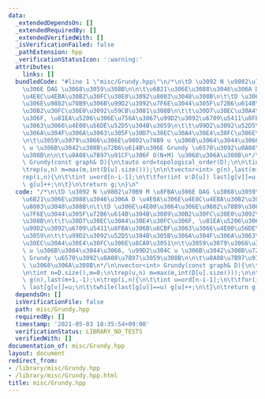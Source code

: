 ```yaml
---
data:
  _extendedDependsOn: []
  _extendedRequiredBy: []
  _extendedVerifiedWith: []
  _isVerificationFailed: false
  _pathExtension: hpp
  _verificationStatusIcon: ':warning:'
  attributes:
    links: []
  bundledCode: "#line 1 \"misc/Grundy.hpp\"\n/*\n\tD \u3092 N \u9802\u70B9 M \u8FBA\
    \u306E DAG \u3068\u3059\u308B\n\n\t\u6B21\u306E\u3088\u3046\u306A D \u4E0A\u306E\
    \u4E8C\u4EBA\u30B2\u30FC\u30E0\u3092\u8003\u3048\u308B\n\t\tD \u306E\u4E00\u3064\
    \u306E\u9802\u70B9\u306B\u99D2\u3092\u7F6E\u3044\u305F\u72B6\u614B\u304B\u3089\
    \u30B2\u30FC\u30E0\u3092\u59CB\u3081\u308B\n\t\t\u30D7\u30EC\u30A4\u30E4\u30FC\
    \u306F, \u81EA\u5206\u306E\u756A\u3067\u99D2\u3092\u6709\u5411\u8FBA\u306B\u6CBF\
    \u3063\u3066\u4E00\u56DE\u52D5\u304B\u3059\n\t\t\u99D2\u3092\u52D5\u304B\u305B\
    \u306A\u304F\u306A\u3063\u305F\u30D7\u30EC\u30A4\u30E4\u30FC\u306E\u8CA0\u3051\
    \n\t\u3059\u3079\u3066\u306E\u9802\u70B9 u \u306B\u3064\u3044\u3066, \u99D2\u304C\
    \ u \u306B\u3042\u308B\u72B6\u614B\u306E Grundy \u6570\u3092\u8A08\u7B97\u3059\
    \u308B\n\n\t\u8A08\u7B97\u91CF\u306F O(N+M) \u3068\u306A\u308B\n*/\n\nvector<int>\
    \ Grundy(const graph& D){\n\tauto ord=topological_order(D);\n\n\tint n=D.size(),m=0;\n\
    \trep(u,n) m=max(m,int(D[u].size()));\n\n\tvector<int> g(n),last(m+1,-1);\n\t\
    rep(i,n){\n\t\tint u=ord[n-i-1];\n\t\tfor(int v:D[u]) last[g[v]]=u;\n\t\twhile(last[g[u]]==u)\
    \ g[u]++;\n\t}\n\treturn g;\n}\n"
  code: "/*\n\tD \u3092 N \u9802\u70B9 M \u8FBA\u306E DAG \u3068\u3059\u308B\n\n\t\
    \u6B21\u306E\u3088\u3046\u306A D \u4E0A\u306E\u4E8C\u4EBA\u30B2\u30FC\u30E0\u3092\
    \u8003\u3048\u308B\n\t\tD \u306E\u4E00\u3064\u306E\u9802\u70B9\u306B\u99D2\u3092\
    \u7F6E\u3044\u305F\u72B6\u614B\u304B\u3089\u30B2\u30FC\u30E0\u3092\u59CB\u3081\
    \u308B\n\t\t\u30D7\u30EC\u30A4\u30E4\u30FC\u306F, \u81EA\u5206\u306E\u756A\u3067\
    \u99D2\u3092\u6709\u5411\u8FBA\u306B\u6CBF\u3063\u3066\u4E00\u56DE\u52D5\u304B\
    \u3059\n\t\t\u99D2\u3092\u52D5\u304B\u305B\u306A\u304F\u306A\u3063\u305F\u30D7\
    \u30EC\u30A4\u30E4\u30FC\u306E\u8CA0\u3051\n\t\u3059\u3079\u3066\u306E\u9802\u70B9\
    \ u \u306B\u3064\u3044\u3066, \u99D2\u304C u \u306B\u3042\u308B\u72B6\u614B\u306E\
    \ Grundy \u6570\u3092\u8A08\u7B97\u3059\u308B\n\n\t\u8A08\u7B97\u91CF\u306F O(N+M)\
    \ \u3068\u306A\u308B\n*/\n\nvector<int> Grundy(const graph& D){\n\tauto ord=topological_order(D);\n\
    \n\tint n=D.size(),m=0;\n\trep(u,n) m=max(m,int(D[u].size()));\n\n\tvector<int>\
    \ g(n),last(m+1,-1);\n\trep(i,n){\n\t\tint u=ord[n-i-1];\n\t\tfor(int v:D[u])\
    \ last[g[v]]=u;\n\t\twhile(last[g[u]]==u) g[u]++;\n\t}\n\treturn g;\n}\n"
  dependsOn: []
  isVerificationFile: false
  path: misc/Grundy.hpp
  requiredBy: []
  timestamp: '2021-05-03 18:35:54+09:00'
  verificationStatus: LIBRARY_NO_TESTS
  verifiedWith: []
documentation_of: misc/Grundy.hpp
layout: document
redirect_from:
- /library/misc/Grundy.hpp
- /library/misc/Grundy.hpp.html
title: misc/Grundy.hpp
---
```

